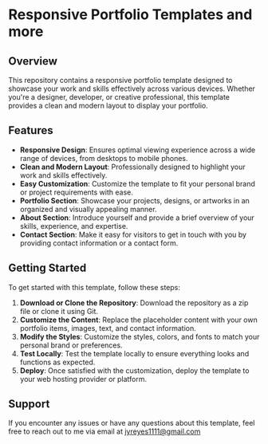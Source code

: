 # Responsive Portfolio Templates and more

## Overview

This repository contains a responsive portfolio template designed to showcase your work and skills effectively across various devices. Whether you're a designer, developer, or creative professional, this template provides a clean and modern layout to display your portfolio.

## Features

- **Responsive Design**: Ensures optimal viewing experience across a wide range of devices, from desktops to mobile phones.
- **Clean and Modern Layout**: Professionally designed to highlight your work and skills effectively.
- **Easy Customization**: Customize the template to fit your personal brand or project requirements with ease.
- **Portfolio Section**: Showcase your projects, designs, or artworks in an organized and visually appealing manner.
- **About Section**: Introduce yourself and provide a brief overview of your skills, experience, and expertise.
- **Contact Section**: Make it easy for visitors to get in touch with you by providing contact information or a contact form.

## Getting Started

To get started with this template, follow these steps:

1. **Download or Clone the Repository**: Download the repository as a zip file or clone it using Git.
2. **Customize the Content**: Replace the placeholder content with your own portfolio items, images, text, and contact information.
3. **Modify the Styles**: Customize the styles, colors, and fonts to match your personal brand or preferences.
4. **Test Locally**: Test the template locally to ensure everything looks and functions as expected.
5. **Deploy**: Once satisfied with the customization, deploy the template to your web hosting provider or platform.

## Support

If you encounter any issues or have any questions about this template, feel free to reach out to me via email at jyreyes1111@gmail.com
